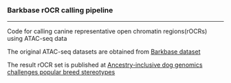 ### Barkbase rOCR calling pipeline
---
Code for calling canine representative open chromatin regions(rOCRs) using ATAC-seq data

The original ATAC-seq datasets are obtained from  [Barkbase dataset](https://doi.org/10.3390/genes10060433)

The result rOCR set is published at  [Ancestry-inclusive dog genomics challenges popular breed stereotypes](https://www.science.org/doi/10.1126/science.abk0639)
